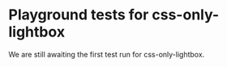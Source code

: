 # Playground tests for css-only-lightbox
We are still awaiting the first test run for css-only-lightbox.
